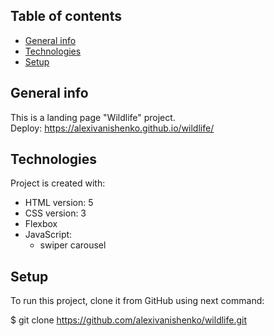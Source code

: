 ## Table of contents
* [General info](#general-info)
* [Technologies](#technologies)
* [Setup](#setup)

## General info
This is a landing page "Wildlife" project.  
Deploy: https://alexivanishenko.github.io/wildlife/
	
## Technologies
Project is created with:
* HTML version: 5
* CSS version: 3
* Flexbox
* JavaScript:  
  * swiper carousel
	
## Setup
To run this project, clone it from GitHub using next command:

$ git clone https://github.com/alexivanishenko/wildlife.git

